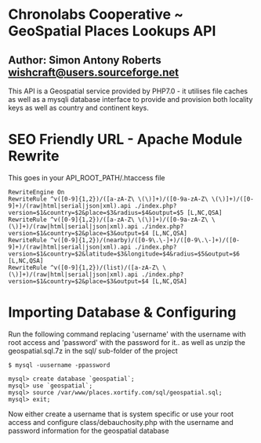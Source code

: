 # Chronolabs Cooperative ~ GeoSpatial Places Lookups API 

## Author: Simon Antony Roberts <wishcraft@users.sourceforge.net>

This API is a Geospatial service provided by PHP7.0 - it utilises file caches as well as a mysqli database interface to provide and provision both locality keys as well as country and continent keys.

# SEO Friendly URL - Apache Module Rewrite

This goes in your API_ROOT_PATH/.htaccess file

    RewriteEngine On
    RewriteRule ^v([0-9]{1,2})/([a-zA-Z\ \(\)]+)/([0-9a-zA-Z\ \(\)]+)/([0-9]+)/(raw|html|serial|json|xml).api ./index.php?version=$1&country=$2&place=$3&radius=$4&output=$5 [L,NC,QSA]
    RewriteRule ^v([0-9]{1,2})/([a-zA-Z\ \(\)]+)/([0-9a-zA-Z\ \(\)]+)/(raw|html|serial|json|xml).api ./index.php?version=$1&country=$2&place=$3&output=$4 [L,NC,QSA]
    RewriteRule ^v([0-9]{1,2})/(nearby)/([0-9\.\-]+)/([0-9\.\-]+)/([0-9]+)/(raw|html|serial|json|xml).api ./index.php?version=$1&country=$2&latitude=$3&longitude=$4&radius=$5&output=$6 [L,NC,QSA]
    RewriteRule ^v([0-9]{1,2})/(list)/([a-zA-Z\ \(\)]+)/(raw|html|serial|json|xml).api ./index.php?version=$1&country=$2&place=$3&output=$4 [L,NC,QSA]
    
# Importing Database & Configuring

Run the following command replacing 'username' with the username with root access and 'password' with the password for it.. as well as unzip the geospatial.sql.7z in the sql/ sub-folder of the project

    $ mysql -uusername -ppassword
    
    mysql> create database `geospatial`;
    mysql> use `geospatial`;
    mysql> source /var/www/places.xortify.com/sql/geospatial.sql;
    mysql> exit;


Now either create a username that is system specific or use your root access and configure class/debauchosity.php with the username and password information for the geospatial database
